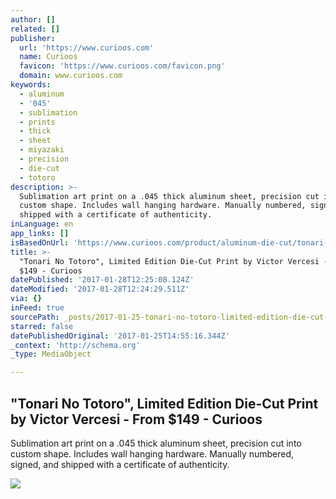 ```yaml
---
author: []
related: []
publisher:
  url: 'https://www.curioos.com'
  name: Curioos
  favicon: 'https://www.curioos.com/favicon.png'
  domain: www.curioos.com
keywords:
  - aluminum
  - '045'
  - sublimation
  - prints
  - thick
  - sheet
  - miyazaki
  - precision
  - die-cut
  - totoro
description: >-
  Sublimation art print on a .045 thick aluminum sheet, precision cut into
  custom shape. Includes wall hanging hardware. Manually numbered, signed, and
  shipped with a certificate of authenticity.
inLanguage: en
app_links: []
isBasedOnUrl: 'https://www.curioos.com/product/aluminum-die-cut/tonari-no-totoro'
title: >-
  "Tonari No Totoro", Limited Edition Die-Cut Print by Victor Vercesi - From
  $149 - Curioos
datePublished: '2017-01-28T12:25:08.124Z'
dateModified: '2017-01-28T12:24:29.511Z'
via: {}
inFeed: true
sourcePath: _posts/2017-01-25-tonari-no-totoro-limited-edition-die-cut-print-by-victor.md
starred: false
datePublishedOriginal: '2017-01-25T14:55:16.344Z'
_context: 'http://schema.org'
_type: MediaObject

---
```

<article style=""><h1>"Tonari No Totoro", Limited Edition Die-Cut Print by Victor Vercesi - From $149 - Curioos</h1><p>Sublimation art print on a .045 thick aluminum sheet, precision cut into custom shape. Includes wall hanging hardware. Manually numbered, signed, and shipped with a certificate of authenticity.</p><img src="https://www.curioos.com/Content/Files/Products/150431/583890/ProductOriginal" /></article>